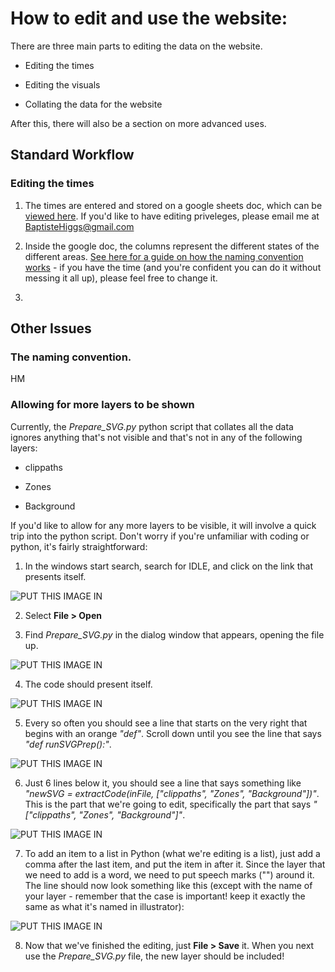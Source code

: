 # How to edit and use the website:

There are three main parts to editing the data on the website.

 - Editing the times

 - Editing the visuals

 - Collating the data for the website

After this, there will also be a section on more advanced uses.

## Standard Workflow

### Editing the times

1. The times are entered and stored on a google sheets doc, which can be [viewed here](https://docs.google.com/spreadsheets/d/1Np-BOM5_Jr6B4Obx_9ls0JlX0vd-i1pDeVKMYbUYA_s/edit?usp=sharing). If you'd like to have editing priveleges, please email me at BaptisteHiggs@gmail.com

2. Inside the google doc, the columns represent the different states of the different areas. [See here for a guide on how the naming convention works](#namingConvention) - if you have the time (and you're confident you can do it without messing it all up), please feel free to change it.

3. 





## Other Issues

### <a name="namingConvention">The naming convention.</a>

HM

### Allowing for more layers to be shown

Currently, the *Prepare_SVG.py* python script that collates all the data ignores anything that's not visible and that's not in any of the following layers:

 - clippaths
 
 - Zones
 
 - Background
 
If you'd like to allow for any more layers to be visible, it will involve a quick trip into the python script. Don't worry if you're unfamiliar with coding or python, it's fairly straightforward:

1. In the windows start search, search for IDLE, and click on the link that presents itself.

![PUT THIS IMAGE IN](windowsstartsearchforIDLE.png)

2. Select **File > Open**

3. Find *Prepare_SVG.py* in the dialog window that appears, opening the file up.

![PUT THIS IMAGE IN](selectingtheprepare_SVGpyfile.png)

4. The code should present itself.

![PUT THIS IMAGE IN](imageofcode.png)

5. Every so often you should see a line that starts on the very right that begins with an orange *"def"*. Scroll down until you see the line that says *"def runSVGPrep():"*.

![PUT THIS IMAGE IN](imageofdefrunSVGPreplineofcode.png)

6. Just 6 lines below it, you should see a line that says something like *"newSVG = extractCode(inFile, ["clippaths", "Zones", "Background"])"*. This is the part that we're going to edit, specifically the part that says *"["clippaths", "Zones", "Background"]"*.

![PUT THIS IMAGE IN](imageoflisteditlineofcode.png)

7. To add an item to a list in Python (what we're editing is a list), just add a comma after the last item, and put the item in after it. Since the layer that we need to add is a word, we need to put speech marks ("") around it. The line should now look something like this (except with the name of your layer - remember that the case is important! keep it exactly the same as what it's named in illustrator):

![PUT THIS IMAGE IN](imageofeditedlineofcode.png)

8. Now that we've finished the editing, just **File > Save** it. When you next use the *Prepare_SVG.py* file, the new layer should be included!















